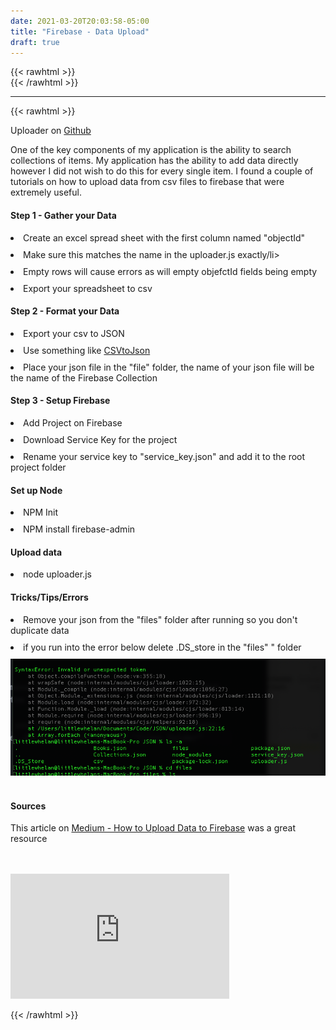 ```yaml
---
date: 2021-03-20T20:03:58-05:00
title: "Firebase - Data Upload"
draft: true
---
```

{{< rawhtml >}}
<br />
{{< /rawhtml >}}

***
{{< rawhtml >}}
<style>
li.addHeight {
  margin-bottom: 10px;
}
</style>

Uploader on <a href="https://github.com/katiewhelan/firebaseUploader">Github</a>
<br/>

<p>One of the key components of my application is the ability to search collections of items. My application has the ability to add data directly however I did not wish to do this for every single item. I found a couple of tutorials on how to upload data from csv files to firebase that were extremely useful.  
<br/>


<h4>Step 1 - Gather your Data</h4>
<li class="addHeight">Create an excel spread sheet with the first column named "objectId"</li>
<li class="addHeight">Make sure this matches the name in the uploader.js exactly/li>
<li class="addHeight">Empty rows will cause errors as will empty objefctId fields being empty</li>
<li class="addHeight">Export your spreadsheet to csv</li>

<h4>Step 2 - Format your Data</h4>
<li class="addHeight">Export your csv to JSON</li>
<li class="addHeight">Use something like <a href="https://csvjson.com/csv2json">CSVtoJson</a></li>
<li class="addHeight">Place your json file in the "file" folder, the name of your json file will be the name of the Firebase Collection</li>

<h4>Step 3 - Setup Firebase</h4>
<li class="addHeight">Add Project on Firebase</li>
<li class="addHeight">Download Service Key for the project</li>
<li class="addHeight">Rename your service key to "service_key.json" and add it to the root project folder

<h4>Set up Node</h4>
<li class="addHeight">NPM Init</li>
<li class="addHeight">NPM install firebase-admin</li>

<h4>Upload data</h4>
<li>node uploader.js</li>

<h4>Tricks/Tips/Errors</h4>
<li class="addHeight">Remove your json from the "files" folder after running so you don't duplicate data</li>
<li style="margin-bottom:10px">if you run into the error below delete .DS_store in the "files" " folder</li>
<img src="/images/jsonUploader.png">

<br />
<br />

<h4>Sources</h4>
<p> This article on
<a href="https://medium.com/@devesu/how-to-upload-data-to-firebase-firestore-cloud-database-63543d7b34c5">Medium - How to Upload Data to Firebase</a> was a great resource </p>
<br/>
<br/>
<!-- https://www.youtube.com/watch?v=Qg2_VFFcAI8 -->
<iframe width="350" height="200" src="https://www.youtube.com/embed/Qg2_VFFcAI8" title="YouTube video player" frameborder="0" allow="accelerometer; clipboard-write; encrypted-media; gyroscope; picture-in-picture" allowfullscreen></iframe>






{{< /rawhtml >}}
